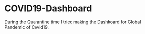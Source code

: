 # COVID19-Dashboard
During the Quarantine time I  tried making the Dashboard for Global Pandemic of Covid19.
